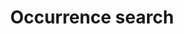 ---
lang-ref: occurrence/search
title: Occurrence search
description: We publish open data
layout: occurrence
permalink: /en/occurrence/search
---